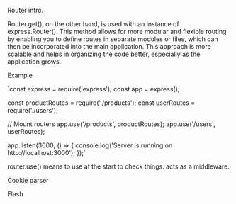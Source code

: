 Router intro.

Router.get(), on the other hand, is used with an instance of express.Router(). This method allows for more modular and flexible routing by enabling you to define routes in separate modules or files, which can then be incorporated into the main application. This approach is more scalable and helps in organizing the code better, especially as the application grows.

Example

`const express = require('express');
const app = express();

const productRoutes = require('./products');
const userRoutes = require('./users');

// Mount routers
app.use('/products', productRoutes);
app.use('/users', userRoutes);

app.listen(3000, () => {
console.log('Server is running on http://localhost:3000');
});`

router.use() means to use at the start to check things. acts as a middleware.

Cookie parser

Flash
